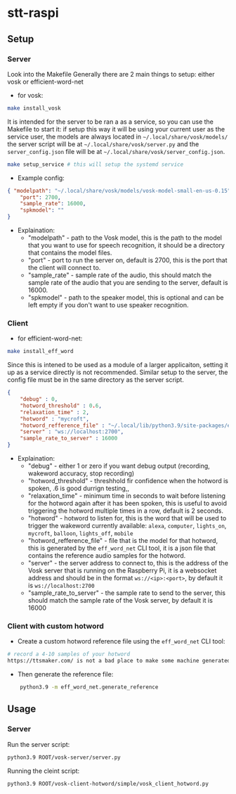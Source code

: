 # stt-raspi

## Setup
### Server
Look into the Makefile
Generally there are 2 main things to setup: either vosk or efficient-word-net
- for vosk:
```bash
make install_vosk
```

It is intended for the server to be ran a as a service, so you can use the
Makefile to start it: if setup this way it will be using your current user as
the service user, the models are always located in `~/.local/share/vosk/models/`
the server script will be at `~/.local/share/vosk/server.py` and the
`server_config.json` file will be at `~/.local/share/vosk/server_config.json`.

```bash
make setup_service # this will setup the systemd service
```
- Example config:
```json
{ "modelpath": "~/.local/share/vosk/models/vosk-model-small-en-us-0.15",
    "port": 2700,
    "sample_rate": 16000,
    "spkmodel": ""
}
```
- Explaination:
    - "modelpath" - path to the Vosk model, this is the path to the model that
      you want to use for speech recognition, it should be a directory that
      contains the model files.
    - "port" - port to run the server on, default is 2700, this is the port that
      the client will connect to.
    - "sample_rate" - sample rate of the audio, this should match the sample
      rate of the audio that you are sending to the server, default is 16000.
    - "spkmodel" - path to the speaker model, this is optional and can be left
      empty if you don't want to use speaker recognition.

### Client
- for efficient-word-net: 
```bash
make install_eff_word
```

Since this is intened to be used as a module of a larger applicaiton, setting it
up as a service directly is not recommended. Similar setup to the server, the
config file must be in the same directory as the server script.

```json
{
    "debug" : 0,
    "hotword_threshold" : 0.6,
    "relaxation_time" : 2,
    "hotword" : "mycroft",
    "hotword_refference_file" : "~/.local/lib/python3.9/site-packages/eff_word_net/sample_refs/mycroft_ref.json",
    "server" : "ws://localhost:2700",
    "sample_rate_to_server" : 16000
}
```
- Explaination:
    - "debug" - either 1 or zero if you want debug output (recording, wakeword
      accuracy, stop recording)
    - "hotword_threshold" - threshhold fir confidence when the hotword is
      spoken, .6 is good durrign testing,,
    - "relaxation_time" - minimum time in seconds to wait before listening for
      the hotword again after it has been spoken, this is useful to avoid
      triggering the hotword multiple times in a row, default is 2 seconds.
    - "hotword" - hotword to listen for, this is the word that will be used to
      trigger the wakeword currently available: `alexa`, `computer`,
      `lights_on`, `mycroft`, `balloon`, `lights_off`, `mobile`
    - "hotword_refference_file" - file that is the model for that hotword, this
      is generated by the `eff_word_net` CLI tool, it is a json file that
      contains the reference audio samples for the hotword.
    - "server" - the server address to connect to, this is the address of the
      Vosk server that is running on the Raspberry Pi, it is a websocket address
      and should be in the format `ws://<ip>:<port>`, by default it is
      `ws://localhost:2700`
    - "sample_rate_to_server" - the sample rate to send to the server, this
      should match the sample rate of the Vosk server, by default it is 16000

### Client with custom hotword
- Create a custom hotword reference file using the `eff_word_net` CLI tool:
``` bash
# record a 4-10 samples of your hotword
https://ttsmaker.com/ is not a bad place to make some machine generated record the samples with varying pitches, about 6-7 is good.
```

- Then generate the reference file:
``` bash
	python3.9 -m eff_word_net.generate_reference
```

## Usage
### Server
Run the server script:
```bash
python3.9 ROOT/vosk-server/server.py
```
Running the cleint script:

```bash
python3.9 ROOT/vosk-client-hotword/simple/vosk_client_hotword.py
```
